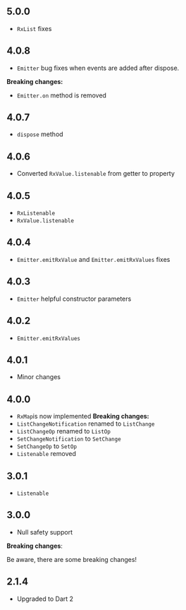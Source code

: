 ## 5.0.0

+ `RxList` fixes

## 4.0.8

+ `Emitter` bug fixes when events are added after dispose.

**Breaking changes:**
+ `Emitter.on` method is removed

## 4.0.7

+ `dispose` method

## 4.0.6

+ Converted `RxValue.listenable` from getter to property

## 4.0.5

+ `RxListenable`
+ `RxValue.listenable`

## 4.0.4

+ `Emitter.emitRxValue` and `Emitter.emitRxValues` fixes

## 4.0.3

+ `Emitter` helpful constructor parameters

## 4.0.2

+ `Emitter.emitRxValues`

## 4.0.1

+ Minor changes

## 4.0.0

+ `RxMap`is now implemented
  **Breaking changes:**
+ `ListChangeNotification` renamed to `ListChange`
+ `ListChangeOp` renamed to `ListOp`
+ `SetChangeNotification` to `SetChange`
+ `SetChangeOp` to `SetOp`
+ `Listenable` removed

## 3.0.1

+ `Listenable`

## 3.0.0

+ Null safety support

**Breaking changes**:

Be aware, there are some breaking changes!

## 2.1.4

+ Upgraded to Dart 2
